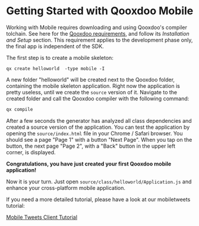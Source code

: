 # Getting Started with Qooxdoo Mobile

Working with Mobile requires downloading and using Qooxdoo's compiler tolchain.
See here for the [Qooxdoo requirements](../README.md), and follow its
_Installation and Setup_ section. This requirement applies to the development
phase only, the final app is independent of the SDK.

The first step is to create a mobile skeleton:

```shell script
qx create helloworld  -type mobile -I
```

A new folder "helloworld" will be created next to the Qooxdoo folder, containing
the mobile skeleton application. Right now the application is pretty useless,
until we create the `source` version of it. Navigate to the created folder and
call the Qooxdoo compiler with the following command:

```javascript
qx compile
```

After a few seconds the generator has analyzed all class dependencies and
created a source version of the application. You can test the application by
opening the `source/index.html` file in your Chrome / Safari browser. You should
see a page "Page 1" with a button "Next Page". When you tap on the button, the
next page "Page 2", with a "Back" button in the upper left corner, is displayed.

**Congratulations, you have just created your first Qooxdoo mobile
application!**

Now it is your turn. Just open `source/class/helloworld/Application.js` and
enhance your cross-platform mobile application.

If you need a more detailed tutorial, please have a look at our mobiletweets
tutorial:

[Mobile Tweets Client Tutorial](tutorial.md)
